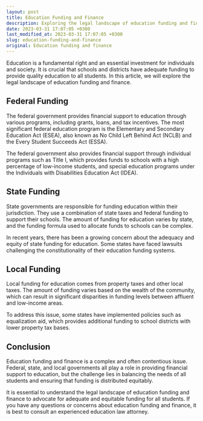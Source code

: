 ```yaml
---
layout: post
title: Education Funding and Finance
description: Exploring the legal landscape of education funding and finance.
date: 2023-03-31 17:07:05 +0300
last_modified_at: 2023-03-31 17:07:05 +0300
slug: education-funding-and-finance
original: Education funding and finance
---
```


Education is a fundamental right and an essential investment for individuals and society. It is crucial that schools and districts have adequate funding to provide quality education to all students. In this article, we will explore the legal landscape of education funding and finance.

## Federal Funding

The federal government provides financial support to education through various programs, including grants, loans, and tax incentives. The most significant federal education program is the Elementary and Secondary Education Act (ESEA), also known as No Child Left Behind Act (NCLB) and the Every Student Succeeds Act (ESSA).

The federal government also provides financial support through individual programs such as Title I, which provides funds to schools with a high percentage of low-income students, and special education programs under the Individuals with Disabilities Education Act (IDEA).

## State Funding

State governments are responsible for funding education within their jurisdiction. They use a combination of state taxes and federal funding to support their schools. The amount of funding for education varies by state, and the funding formula used to allocate funds to schools can be complex.

In recent years, there has been a growing concern about the adequacy and equity of state funding for education. Some states have faced lawsuits challenging the constitutionality of their education funding systems.

## Local Funding

Local funding for education comes from property taxes and other local taxes. The amount of funding varies based on the wealth of the community, which can result in significant disparities in funding levels between affluent and low-income areas. 

To address this issue, some states have implemented policies such as equalization aid, which provides additional funding to school districts with lower property tax bases.

## Conclusion

Education funding and finance is a complex and often contentious issue. Federal, state, and local governments all play a role in providing financial support to education, but the challenge lies in balancing the needs of all students and ensuring that funding is distributed equitably.

It is essential to understand the legal landscape of education funding and finance to advocate for adequate and equitable funding for all students. If you have any questions or concerns about education funding and finance, it is best to consult an experienced education law attorney.